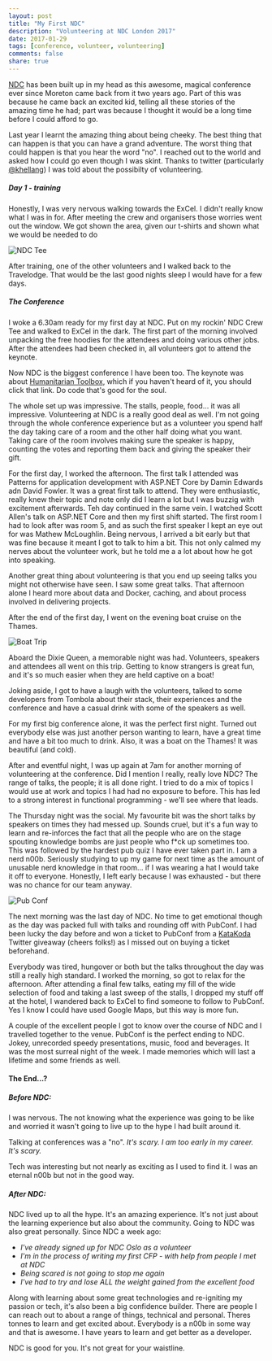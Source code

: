 ```yaml
---
layout: post
title: "My First NDC"
description: "Volunteering at NDC London 2017"
date: 2017-01-29
tags: [conference, volunteer, volunteering]
comments: false
share: true
---
```


[NDC](http://ndc-london.com/) has been built up in my head as this awesome, magical conference ever since Moreton came back from it two years ago. Part of this was because he came back an excited kid, telling all these stories of the amazing time he had; part was because I thought it would be a long time before I could afford to go.

Last year I learnt the amazing thing about being cheeky. The best thing that can happen is that you can have a grand adventure. The worst thing that could happen is that you hear the word "no". I reached out to the world and asked how I could go even though I was skint. Thanks to twitter (particularly [@khellang](https://twitter.com/khellang)) I was told about the possibilty of volunteering.

##### Day 1 - training
Honestly, I was very nervous walking towards the ExCel. I didn't really know what I was in for. After meeting the crew and organisers those worries  went out the window. We got shown the area, given our t-shirts and shown what we would be needed to do 

![NDC Tee](http://i64.tinypic.com/2cnfbpv.jpg "NDC Tee")
 
After training, one of the other volunteers and I walked back to the Travelodge. That would be the last good nights sleep I would have for a few days.

##### The Conference

I woke a 6.30am ready for my first day at NDC. Put on my rockin' NDC Crew Tee and walked to ExCel in the dark. The first part of the morning involved unpacking the free hoodies for the attendees and doing various other jobs. After the attendees had been checked in, all volunteers got to attend the keynote.

Now NDC is the biggest conference I have been too. The keynote was about [Humanitarian Toolbox](http://www.htbox.org/), which if you haven't heard of it, you should click that link. Do code that's good for the soul. 

The whole set up was impressive. The stalls, people, food... it was all impressive. Volunteering at NDC is a really good deal as well. I'm not going through the whole conference experience but as a volunteer you spend half the day taking care of a room and the other half doing what you want. Taking care of the room involves making sure the speaker is happy, counting the votes and reporting them back and giving the speaker their gift.

For the first day, I worked the afternoon. The first talk I attended was Patterns for application development with ASP.NET Core by Damin Edwards adn David Fowler. It was a great first talk to attend. They were enthusiastic, really knew their topic and note only did I learn a lot but I was buzzig with excitement afterwards. Teh day continued in the same vein. I watched Scott Allen's talk on ASP.NET Core and then my first shift started. The first room I had to look after was room 5, and as such the first speaker I kept an eye out for was Mathew McLoughlin. Being nervous, I arrived a bit early but that was fine because it meant I got to talk to him a bit. This not only calmed my nerves about the volunteer work, but he told me a a lot about how he got into speaking.

Another great thing about volunteering is that you end up seeing talks you might not otherwise have seen. I saw some great talks. That afternoon alone I heard more about data and Docker, caching, and about process involved in delivering projects.

After the end of the first day, I went on the evening boat cruise on the Thames. 

![Boat Trip](http://i66.tinypic.com/2libxc1.jpg)

Aboard the Dixie Queen, a memorable night was had. Volunteers, speakers and attendees all went on this trip. Getting to know strangers is great fun, and it's so much easier when they are held captive on a boat! 

Joking aside, I got to have a laugh with the volunteers, talked to some developers from Tombola about their stack, their experiences and the conference and have a casual drink with some of the speakers as well.

For my first big conference alone, it was the perfect first night. Turned out everybody else was just another person wanting to learn, have a great time and have a bit too much to drink. Also, it was a boat on the Thames! It was beautiful (and cold).

After and eventful night, I was up again at 7am for another morning of volunteering at the conference. Did I mention I really, really love NDC? The range of talks, the people; it is all done right. I tried to do a mix of topics I would use at work and topics I had had no exposure to before. This has led to a strong interest in functional programming - we'll see where that leads.

The Thursday night was the social. My favourite bit was the short talks by speakers on times they had messed up. Sounds cruel, but it's a fun way to learn and re-inforces the fact that all the people who are on the stage spouting knowledge bombs are just people who f*ck up sometimes too. This was followed by the hardest pub quiz I have ever taken part in. I am a nerd n00b. Seriously studying to up my game for next time as the amount of unusable nerd knowledge in that room... if I was wearing a hat I would take it off to everyone. Honestly, I left early because I was exhausted - but there was no chance for our team anyway.

![Pub Conf](http://i64.tinypic.com/1zyuert.jpg)

The next morning was the last day of NDC. No time to get emotional though as the day was packed full with talks and rounding off with PubConf. I had been lucky the day before and won a ticket to PubConf from a [KataKoda](https://katacoda.com/) Twitter giveaway (cheers folks!) as I missed out on buying a ticket beforehand.

Everybody was tired, hungover or both but the talks throughout the day was still a really high standard. I worked the morning, so got to relax for the afternoon. After attending a final few talks, eating my fill of the wide selection of food and taking a last sweep of the stalls, I dropped my stuff off at the hotel, I wandered back to ExCel to find someone to follow to PubConf. Yes I know I could have used Google Maps, but this way is more fun.

A couple of the excellent people I got to know over the course of NDC and I travelled together to the venue. PubConf is the perfect ending to NDC. Jokey, unrecorded speedy presentations, music, food and beverages. It was the most surreal night of the week. I made memories which will last a lifetime and some friends as well.

#### The End...?

##### Before NDC: 
I was nervous. The not knowing what the experience was going to be like and worried it wasn't going to live up to the hype I had built around it.

Talking at conferences was a "no".  _It's scary. I am too early in my career. It's scary._

Tech was interesting but not nearly as exciting as I used to find it. I was an eternal n00b but not in the good way.

##### After NDC: 
NDC lived up to all the hype. It's an amazing experience. It's not just about the learning experience but also about the community. Going to NDC was also great personally. Since NDC a week ago: 

* _I've already signed up for NDC Oslo as a volunteer_
* _I'm in the process of writing my first CFP - with help from people I met at NDC_
* _Being scared is not going to stop me again_
* _I've had to try and lose ALL the weight gained from the excellent food_

Along with learning about some great technologies and re-igniting my passion or tech, it's also been a big confidence builder. There are people I can reach out to about a range of things, technical and personal. Theres tonnes to learn and get excited about. Everybody is a n00b in some way and that is awesome. I have years to learn and get better as a developer.

NDC is good for you. It's not great for your waistline.